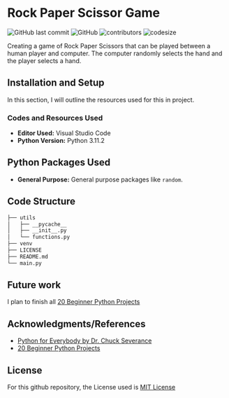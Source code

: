 # Rock Paper Scissor Game

![GitHub last commit](https://img.shields.io/github/last-commit/nsikakabasieumoh/rock-paper-scissor)
![GitHub](https://img.shields.io/github/license/nsikakabasieumoh/rock-paper-scissor)
![contributors](https://img.shields.io/github/contributors/nsikakabasieumoh/rock-paper-scissor)
![codesize](https://img.shields.io/github/languages/code-size/nsikakabasieumoh/rock-paper-scissor)

Creating a game of Rock Paper Scissors that can be played between a human  player and computer. The computer randomly selects the hand and the player selects a hand. 

## Installation and Setup

In this section, I will outline the resources used for this in project.

### Codes and Resources Used

- **Editor Used:**  Visual Studio Code
- **Python Version:** Python 3.11.2

## Python Packages Used

- **General Purpose:** General purpose packages like `random`.

## Code Structure

```bash
├── utils
│   ├── __pycache__
│   ├── __init__.py
│   └── functions.py
├── venv
├── LICENSE
├── README.md
└── main.py
```

## Future work

I plan to finish all [20 Beginner Python Projects](https://youtu.be/pdy3nh1tn6I)

## Acknowledgments/References

- [Python for Everybody by Dr. Chuck Severance](https://youtu.be/8DvywoWv6fI)
- [20 Beginner Python Projects](https://youtu.be/pdy3nh1tn6I)

## License

For this github repository, the License used is [MIT License](https://opensource.org/license/mit/)

<!--
## Python Packages Used
- **General Purpose:** General purpose packages like `urllib, os, request`, and many more.

# Data
The very crucial part of any data science project is dataset. Therefore list all the data sources used in the project, including links to the original data, descriptions of the data, and any pre-processing steps that were taken.

# Code Structure

# Results and evaluation
Provide an overview of the results of your project, including any relevant metrics and graphs. Include explanations of any evaluation methodologies and how they were used to assess the quality of the model. You can also make it appealing by including any pictures of your analysis or visualizations.

# Future work
Outline potential future work that can be done to extend the project or improve its functionality. This will help others understand the scope of your project and identify areas where they can contribute.


